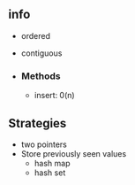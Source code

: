 ## info

- ordered
- contiguous

- ### Methods
  - insert: 0(n)

## Strategies

- two pointers
- Store previously seen values
  - hash map
  - hash set
